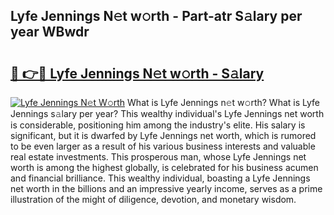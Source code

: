 ## Lyfe Jennings N𝚎t w𝚘rth - Part-atr S𝚊lary per year WBwdr

# <h2><a href="http://gc4ocp.nevu.top/?p=Lyfe+Jennings">🔗 👉🔴 Lyfe Jennings N𝚎t w𝚘rth - S𝚊lary</a></h2>

[![Lyfe Jennings N𝚎t W𝚘rth](https://i.imgur.com/Oavwk0R.jpeg)](http://gc4ocp.nevu.top/?p=Lyfe+Jennings)
What is Lyfe Jennings n𝚎t w𝚘rth? What is Lyfe Jennings s𝚊lary per year?
This wealthy individual's Lyfe Jennings net worth is considerable, positioning him among the industry's elite. His salary is significant, but it is dwarfed by Lyfe Jennings net worth, which is rumored to be even larger as a result of his various business interests and valuable real estate investments. This prosperous man, whose Lyfe Jennings net worth is among the highest globally, is celebrated for his business acumen and financial brilliance. This wealthy individual, boasting a Lyfe Jennings net worth in the billions and an impressive yearly income, serves as a prime illustration of the might of diligence, devotion, and monetary wisdom.
